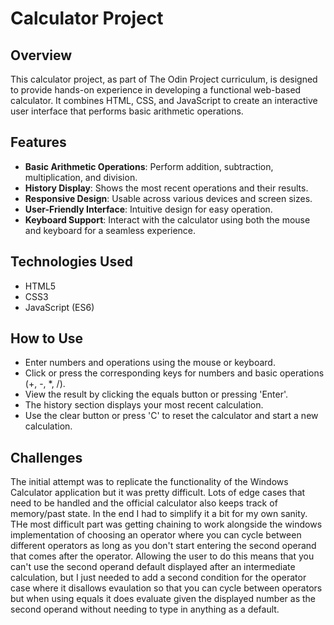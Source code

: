 # Calculator Project

## Overview

This calculator project, as part of The Odin Project curriculum, is designed to provide hands-on experience in developing a functional web-based calculator. It combines HTML, CSS, and JavaScript to create an interactive user interface that performs basic arithmetic operations.

## Features

- **Basic Arithmetic Operations**: Perform addition, subtraction, multiplication, and division.
- **History Display**: Shows the most recent operations and their results.
- **Responsive Design**: Usable across various devices and screen sizes.
- **User-Friendly Interface**: Intuitive design for easy operation.
- **Keyboard Support**: Interact with the calculator using both the mouse and keyboard for a seamless experience.

## Technologies Used

- HTML5
- CSS3
- JavaScript (ES6)

## How to Use

- Enter numbers and operations using the mouse or keyboard.
- Click or press the corresponding keys for numbers and basic operations (+, -, *, /).
- View the result by clicking the equals button or pressing 'Enter'.
- The history section displays your most recent calculation.
- Use the clear button or press 'C' to reset the calculator and start a new calculation.

## Challenges

The initial attempt was to replicate the functionality of the Windows Calculator application but it was pretty difficult.
Lots of edge cases that need to be handled and the official calculator also keeps track of memory/past state. In the end
I had to simplify it a bit for my own sanity. THe most difficult part was getting chaining to work alongside the windows
implementation of choosing an operator where you can cycle between different operators as long as you don't start entering
the second operand that comes after the operator. Allowing the user to do this means that you can't use the second operand
default displayed after an intermediate calculation, but I just needed to add a second condition for the operator case
where it disallows evaulation so that you can cycle between operators but when using equals it does evaluate given the
displayed number as the second operand without needing to type in anything as a default.
